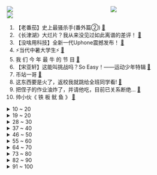 <div >
	<a style="float:left;width:55%;" href = "https://github.com/anuraghazra/github-readme-stats">
	 <img src = "https://github-readme-stats.vercel.app/api?username=iuuuuuaena&theme=buefy&show_icons=true"/>
	</a>
	<a  style="float:right;width:45%" href = "https://github.com/anuraghazra/github-readme-stats">
	 <img  src="https://github-readme-stats.vercel.app/api/top-langs/?username=anuraghazra&layout=compact"/>
	</a>
	</div>

[![](https://img.shields.io/badge/jxd-@jxdgogogo.xyz-yellowgreen.svg)](https://www.jxdgogogo.xyz)<br>
1. 【老番茄】史上最骚杀手(番外篇②) [:link:](//www.bilibili.com/video/BV1Nf4y177iX) <br>
2. 《长津湖》大烂片？我从来没见过如此离谱的差评！ [:link:](//www.bilibili.com/video/BV18T4y1f7wr) <br>
3. 【没啥用科技】全新一代Uphone震撼发布！ [:link:](//www.bilibili.com/video/BV14T4y1f7n5) <br>
4. ⚡当代中暑大学生⚡ [:link:](//www.bilibili.com/video/BV1Pf4y1c7DH) <br>
5. 我 们 今 年 最 牛 的 节 目 [:link:](//www.bilibili.com/video/BV1yq4y1V7vh) <br>
6. 【宋亚轩】这能叫挑战吗？So Easy！——运动少年特辑 [:link:](//www.bilibili.com/video/BV1Df4y1F77N) <br>
7. 币站一哥 [:link:](//www.bilibili.com/video/BV1AU4y1P7hi) <br>
8. 这东西要是火了，返校我就跳给全班同学看! [:link:](//www.bilibili.com/video/BV1sf4y1c7gT) <br>
9. 把侄子的作业油炸了，并请他吃，目前已关系断绝... [:link:](//www.bilibili.com/video/BV1Af4y1c7Zy) <br>
10. 帅小伙《 铁 板 鱿 鱼 》 [:link:](//www.bilibili.com/video/BV1rf4y1c7ah) <br>
<details>
<summary>10 ~ 20</summary>

11. 【医学博士】除了槟榔，我们还要禁止什么？| 隐藏在食物里的“顶级杀手” [:link:](//www.bilibili.com/video/BV1rT4y1Z7H7) <br>
12. 潮汕街头大排档：不看菜单盲点菜，得知价格的瞬间傻眼了… [:link:](//www.bilibili.com/video/BV1134y1U7Ar) <br>
13. 715买了一套迷你厨具，没想到真的做了一道菜，结果一口吃完了 [:link:](//www.bilibili.com/video/BV1qL4y1z7zu) <br>
14. 《崩坏3》开放世界「后崩坏书」新篇章 于淹没之地仰视辰星 [:link:](//www.bilibili.com/video/BV14T4y1Z7jp) <br>
15. 大结局！什么叫真正的爱情！灵魂伴侣的最佳注解！9.3分港剧巅峰《义海豪情》P16 [:link:](//www.bilibili.com/video/BV19U4y1c7ap) <br>
16. 空  中  炮  艇 ！【BUG快乐阴人流#3】 [:link:](//www.bilibili.com/video/BV1tr4y127gP) <br>
17. 回村的诱惑（4） [:link:](//www.bilibili.com/video/BV1Pf4y1c76D) <br>
18. 【半佛】陪玩行业终结者，是你老大爷。 [:link:](//www.bilibili.com/video/BV1sP4y187DX) <br>
19. 睡 前 小 故 逝 [:link:](//www.bilibili.com/video/BV1V341117BE) <br>
</details>
<details>
<summary>19 ~ 20</summary>

20. 危！偷偷让女友爸爸假扮成我！女友直接大打出手？ [:link:](//www.bilibili.com/video/BV1NT4y1f7b8) <br>
21. 呜呜，这也太可爱了吧！胡桃摇玩具终于来了！ [:link:](//www.bilibili.com/video/BV1mf4y1F7vk) <br>
22. 【內部視頻】变魔术给魔术师看。那得表演什么魔术？ [:link:](//www.bilibili.com/video/BV1hq4y1V7mj) <br>
23. 我今年最牛的视频！在现实中还原惊天魔盗团！ [:link:](//www.bilibili.com/video/BV1p44y1t7fS) <br>
24. 你没办法取悦所有人，但是可以惹所有人生气 [:link:](//www.bilibili.com/video/BV1Xf4y1j7AJ) <br>
25. 当年诸葛亮就是用您借的箭？【阅片无数Ⅱ 21】 [:link:](//www.bilibili.com/video/BV1rq4y1V7yS) <br>
26. 我做了一款《鱿鱼游戏》游戏！！！ [:link:](//www.bilibili.com/video/BV1rq4y1R7NT) <br>
27. 【自制】我造了一台 钢 铁 侠 的 机 械 臂 ！【硬核】 [:link:](//www.bilibili.com/video/BV12341117rG) <br>
28. 15万人评分9.2的专辑|20年后重听范特西还那么神吗？ [:link:](//www.bilibili.com/video/BV1ef4y1c7w8) <br>
</details>
<details>
<summary>28 ~ 30</summary>

29. b站网友写诗，一首比一首猖狂! ! [:link:](//www.bilibili.com/video/BV14U4y1w7DW) <br>
30. 我要让全世界看到这段录像 [:link:](//www.bilibili.com/video/BV1Mf4y1c7S3) <br>
31. 悟空，你在做什么啊！！！ [:link:](//www.bilibili.com/video/BV1Xr4y117sC) <br>
32. 【纪录片】冰血长津湖  超高清完整版 [:link:](//www.bilibili.com/video/BV12b4y1a7t5) <br>
33. 1块钱就能做好的清汤面，没钱也可以好好吃饭！ [:link:](//www.bilibili.com/video/BV1Ph411J7zJ) <br>
34. 【硬核干货合集】百万收藏！不自律、自卑、迷茫...看这个合集就够了！ [:link:](//www.bilibili.com/video/BV16f4y1F7QQ) <br>
35. 朋友在淘宝给我买了一个月保镖 我人傻了！！！【第四集】 [:link:](//www.bilibili.com/video/BV1RQ4y1Q7T2) <br>
36. 鱿鱼游戏来中国后 [:link:](//www.bilibili.com/video/BV1oL411s7pH) <br>
37. 克苏鲁神话巅峰巨制，90年前的科幻恐怖神作《疯狂山脉》第二章 [:link:](//www.bilibili.com/video/BV1Pu411Z7GU) <br>
</details>
<details>
<summary>37 ~ 40</summary>

38. 漠叔上电视了！原来，这才是他最担心的事…… [:link:](//www.bilibili.com/video/BV1kb4y1a7L8) <br>
39. 快餐 [:link:](//www.bilibili.com/video/BV1rL411s7yH) <br>
40. 冰血长津湖超高清完整版 [:link:](//www.bilibili.com/video/BV1mL4y1z7Ki) <br>
41. 由于生存条件过于硬核，在国外疯传的我的世界MOD [:link:](//www.bilibili.com/video/BV1PT4y1f7ut) <br>
42. 我嫁人了！你信不信？【爷青结】 [:link:](//www.bilibili.com/video/BV1v34y1U75X) <br>
43. ”你能量量嘴巴厚度吗？“ [:link:](//www.bilibili.com/video/BV1P44y1x7JU) <br>
44. 9种不起眼的物品巧利用｜变废为宝再利用DIY｜生活中小物品，意想不到的用途 [:link:](//www.bilibili.com/video/BV14f4y177ba) <br>
45. 【原神】百次 几近崩溃 最终我用嘴过了深渊12-3 满星 [:link:](//www.bilibili.com/video/BV1oU4y1c7iD) <br>
46. 当每人看到的世界都是「心里最害怕」的样子 ！？ [:link:](//www.bilibili.com/video/BV1DL4y1z7Rr) <br>
</details>
<details>
<summary>46 ~ 50</summary>

47. 零 元 购，但 劫 匪 是 荧【Ngana Rindu 原神版2.0】 [:link:](//www.bilibili.com/video/BV1Ev411g7iL) <br>
48. 【土拨鼠】哈利波特英音咒语教学·此条麻瓜不可见 [:link:](//www.bilibili.com/video/BV1Cq4y1R7K8) <br>
49. aespa最新回归曲Savage MV+打歌舞台合集(更至211005 4K舞蹈版) [:link:](//www.bilibili.com/video/BV1Gf4y1c7UY) <br>
50. 有很多事，只有坚持才能看到希望，而不是看到希望才去坚持 [:link:](//www.bilibili.com/video/BV1R34y1D7GL) <br>
51. 【原神】逐月节雪山宝箱+逐月符跟跑！路线规划，少走弯路（30箱+20符）逐月节雪山肃霜之路100%进度 [:link:](//www.bilibili.com/video/BV1eP4y187DN) <br>
52. 《史 上 最 智 障 老 年 机》 [:link:](//www.bilibili.com/video/BV1Wq4y1V7Gx) <br>
53. 试吃超大的黑鳍蛇鲭，又丑又凶猛，吃了还屁股漏油 [:link:](//www.bilibili.com/video/BV1TT4y1f7Du) <br>
54. 【INTO1-刘宇】“世间万物都透彻，怎能不辨善恶” [:link:](//www.bilibili.com/video/BV1ig411F7hr) <br>
55. 《原神》线上音乐会2021———「无际之旅的旋律」 [:link:](//www.bilibili.com/video/BV1E44y1t7Kn) <br>
</details>
<details>
<summary>55 ~ 60</summary>

56. 华农兄弟：养了大半年的鱼，是时候捞起来看一下了，味道很不错哦 [:link:](//www.bilibili.com/video/BV1vv411g7fr) <br>
57. 求求你别停产！！！这玩意我能吃一辈子！！！ [:link:](//www.bilibili.com/video/BV1wu411Z7TX) <br>
58. 拯救4亿国人！打破两个世界纪录！却被当做小破书？ [:link:](//www.bilibili.com/video/BV1VT4y1f7jV) <br>
59. 我人生第一次喝芦荟汁的时候，也喝不下去，不是一开始就那么猛！ [:link:](//www.bilibili.com/video/BV17341117vz) <br>
60. 【怒九】搬家Vlog 进行一个工作间的装饰！随便碎碎念~ [:link:](//www.bilibili.com/video/BV1yq4y1V7Di) <br>
61. 【原神】我献给原神周年庆的粉丝向动画高清版 [:link:](//www.bilibili.com/video/BV1Mq4y1d7RJ) <br>
62. 【时代少年团】贺峻霖早期配音动画作品疑似曝光 [:link:](//www.bilibili.com/video/BV1vU4y1c7GA) <br>
63. 《我的童年被毁了！》 [:link:](//www.bilibili.com/video/BV13L411s7Pj) <br>
64. 零元购不如跳舞【猛男版】Ngana Rindu [:link:](//www.bilibili.com/video/BV1FT4y1o7wS) <br>
</details>
<details>
<summary>64 ~ 70</summary>

65. 蠢蠢欲动！开箱囤了两个月快递！看看我又买了啥！ [:link:](//www.bilibili.com/video/BV1PP4y187CR) <br>
66. 高中生可以每天睡四个小时吗？ [:link:](//www.bilibili.com/video/BV1h341117Ys) <br>
67. 跟男朋友说：早就不喜欢他了！他听到后… [:link:](//www.bilibili.com/video/BV1xg411F7on) <br>
68. 原神逐月节究竟好在哪？锅巴凭什么让国人玩家如此感动？ [:link:](//www.bilibili.com/video/BV1vQ4y1X7Ny) <br>
69. 夹竹桃这种植物到底有多毒！ [:link:](//www.bilibili.com/video/BV1Vu411Z7DG) <br>
70. 西  方 [:link:](//www.bilibili.com/video/BV1Fq4y1Z7B8) <br>
71. 如何欺骗玩家去买注定失败的游戏 [:link:](//www.bilibili.com/video/BV1ug411F7z8) <br>
72. 装机不求人之：史上最详细传说级装机教程，零基础新手一站式装机攻略。内含AMD、Intel双平台DIY组装教程。 [:link:](//www.bilibili.com/video/BV1UU4y1c74o) <br>
73. 【婚礼抖肩舞】wow~你今天也结婚吗 [:link:](//www.bilibili.com/video/BV1j341117cn) <br>
</details>
<details>
<summary>73 ~ 80</summary>

74. 【罗翔】我爸是检察长？假冒领导的儿子算招摇撞骗罪吗？ [:link:](//www.bilibili.com/video/BV1q44y1t7PZ) <br>
75. 一口气看完！22部开挂高分神剧！10年剧龄压箱底推荐 | 英美韩日国产剧！收藏向！剧荒必备！ [:link:](//www.bilibili.com/video/BV13f4y177W3) <br>
76. 当玩家蹲下就会「膨胀到爆炸」!! [:link:](//www.bilibili.com/video/BV1U34y1U7CL) <br>
77. 2251集动画，灰太狼说过多少次“我一定会回来的”？？？ [:link:](//www.bilibili.com/video/BV1zQ4y1X7J3) <br>
78. 【JOJO】全网首个！用轮胎打造1:1等身 空条承太郎X白金之星！！无敌的少年来了！！ [:link:](//www.bilibili.com/video/BV1VP4y187Rz) <br>
79. 环球影城酒店吃惊测评：枕套毛巾不换，马桶不刷，别人喝过中药的杯子也不洗？ [:link:](//www.bilibili.com/video/BV1qb4y1a7vJ) <br>
80. 草 [:link:](//www.bilibili.com/video/BV1Bg411F7U7) <br>
81. 把100块的食材装进巧克力蛋，我卖20元不过分吧？？ [:link:](//www.bilibili.com/video/BV12q4y1R7F9) <br>
82. 九龄｜一梦敦煌｜舞娘高燃来袭 [:link:](//www.bilibili.com/video/BV1xv411g7wH) <br>
</details>
<details>
<summary>82 ~ 90</summary>

83. 高考语文142❓我这样学语文 [:link:](//www.bilibili.com/video/BV1CL411s7VQ) <br>
84. 20秒让你奉上卧槽！上世纪精致机械作画 [:link:](//www.bilibili.com/video/BV1Kb4y1Y7LQ) <br>
85. 纯人声演绎韩国大热电视剧《鱿鱼游戏》里出现的各种音效！【MayTree五月树】 [:link:](//www.bilibili.com/video/BV1A34y1S7u6) <br>
86. 圈圈圆圆圈圈 [:link:](//www.bilibili.com/video/BV1xR4y1n7r8) <br>
87. 【特效向】零元购8bit小游戏 [:link:](//www.bilibili.com/video/BV18Q4y1B7Bj) <br>
88. 厨师长教你：“乌鱼汤”的家常做法，滋补佳品，营养丰富 [:link:](//www.bilibili.com/video/BV1HQ4y1B7XB) <br>
89. 艺术传递情绪 所以你喜欢哪张？ [:link:](//www.bilibili.com/video/BV17f4y177Gq) <br>
90. 镇站神曲！钢琴区OVA三叔首次合体，梦幻联动演绎炮姐主题曲！ [:link:](//www.bilibili.com/video/BV1Y341117eR) <br>
91. 当生物可以转化为「现代兵器」？！ [:link:](//www.bilibili.com/video/BV1bQ4y1B79H) <br>
</details>
<details>
<summary>91 ~ 100</summary>

92. 【原神旅途纪念】「尘世相逢之约」 [:link:](//www.bilibili.com/video/BV1Ku411Z7rB) <br>
93. 微信占用大量存储空间，到底是什么东西？我扒给你看！教你如何给他瘦身，100%立竿见影 [:link:](//www.bilibili.com/video/BV1jQ4y1X7rP) <br>
94. 王老菊教你当药水哥 [:link:](//www.bilibili.com/video/BV17U4y1w7EZ) <br>
95. 佩奇：这不是鱿鱼游戏！！ [:link:](//www.bilibili.com/video/BV1Uq4y1R76k) <br>
96. 一点也不尬，这就是文化底蕴的力量 [:link:](//www.bilibili.com/video/BV1Sf4y1j7wd) <br>
97. 王一博街舞4队长大秀！Swag挑眉杀又酷又可爱！ [:link:](//www.bilibili.com/video/BV1iP4y187wW) <br>
98. 这是个音乐游戏？！ [:link:](//www.bilibili.com/video/BV1y64y187PR) <br>
99. 《鱿鱼游戏》椪糖椪出爱的火花。结尾彩蛋哟～ [:link:](//www.bilibili.com/video/BV1HT4y1f74H) <br>
100. 《光》 [:link:](//www.bilibili.com/video/BV1Kq4y1d7XF) <br>
</details>
